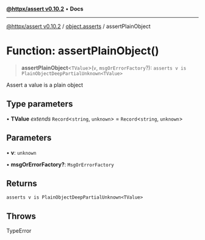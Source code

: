 [**@httpx/assert v0.10.2**](../../README.md) • **Docs**

***

[@httpx/assert v0.10.2](../../README.md) / [object.asserts](../README.md) / assertPlainObject

# Function: assertPlainObject()

> **assertPlainObject**\<`TValue`\>(`v`, `msgOrErrorFactory`?): `asserts v is PlainObjectDeepPartialUnknown<TValue>`

Assert a value is a plain object

## Type parameters

• **TValue** *extends* `Record`\<`string`, `unknown`\> = `Record`\<`string`, `unknown`\>

## Parameters

• **v**: `unknown`

• **msgOrErrorFactory?**: `MsgOrErrorFactory`

## Returns

`asserts v is PlainObjectDeepPartialUnknown<TValue>`

## Throws

TypeError

